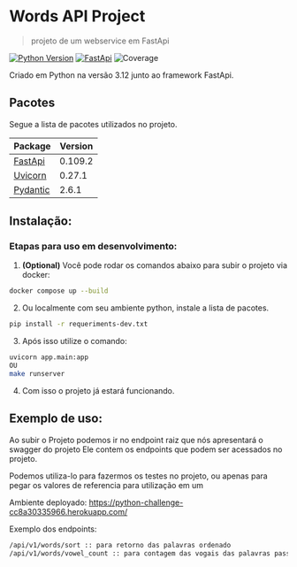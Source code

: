 # Words API Project
> projeto de um webservice em FastApi

[![Python Version][python-image]][python-url]
[![FastApi][fastapi-image]][fastApi-url]
![Coverage][coverage-image]

Criado em Python na versão 3.12 junto ao framework FastApi.
## Pacotes

Segue a lista de pacotes utilizados no projeto.

Package                                      | Version  |
---------------------------------------------| ---------|
[FastApi][fastApi-url]                       | 0.109.2  |
[Uvicorn][uvicorn-url]                       | 0.27.1   |
[Pydantic][pydantic-url]                     | 2.6.1    |


## Instalação:

### Etapas para uso em desenvolvimento:
1. <b>(Optional)</b> Você pode rodar os comandos abaixo para subir o projeto via docker:
```sh
docker compose up --build
```
2. Ou localmente com seu ambiente python, instale a lista de pacotes.
```sh
pip install -r requeriments-dev.txt
```
3. Após isso utilize o comando:
```sh
uvicorn app.main:app
OU
make runserver
```
4. Com isso o projeto já estará funcionando.

## Exemplo de uso:
Ao subir o Projeto podemos ir no endpoint raiz que nós apresentará o swagger do projeto
Ele contem os endpoints que podem ser acessados no projeto.

Podemos utiliza-lo para fazermos os testes no projeto, ou apenas para pegar os valores
de referencia para utilização em um

Ambiente deployado: https://python-challenge-cc8a30335966.herokuapp.com/

Exemplo dos endpoints:
```sh
/api/v1/words/sort :: para retorno das palavras ordenado
/api/v1/words/vowel_count :: para contagem das vogais das palavras passadas.
```

<!-- Markdown link & img dfn's -->
[python-image]: https://img.shields.io/badge/python-3670A0?style=for-the-badge&logo=python&logoColor=ffdd54
[python-url]: https://www.python.org/
[fastApi-image]: https://img.shields.io/badge/FastAPI-005571?style=for-the-badge&logo=fastapi
[fastApi-url]: https://fastapi.tiangolo.com/
[uvicorn-url]: https://www.uvicorn.org/
[pydantic-url]: https://docs.pydantic.dev/latest/
[fastapi-image]: https://img.shields.io/badge/FastAPI-005571?style=for-the-badge&logo=fastapi
[coverage-image]: https://coverage-badge.samuelcolvin.workers.dev/tiangolo/fastapi.svg
